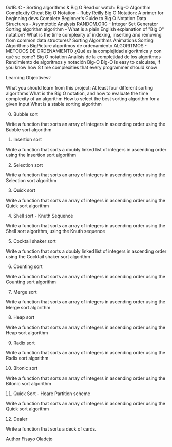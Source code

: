 0x1B. C - Sorting algorithms & Big O
Read or watch:
Big-O Algorithm Complexity Cheat
Big O Notation - Ruby Reilly
Big O Notation: A primer for beginning devs
Complete Beginner's Guide to Big O Notation
Data Structures - Asymptotic Analysis
RANDOM.ORG - Integer Set Generator
Sorting algorithm
algorithm - What is a plain English explanation of "Big O" notation?
What is the time complexity of indexing, inserting and removing from common data structures?
Sorting Algorithms Animations
Sorting Algorithms BigPicture
algoritmos de ordenamiento
ALGORITMOS - METODOS DE ORDENAMIENTO
¿Qué es la complejidad algorítmica y con qué se come?
Big O notation
Análisis de la complejidad de los algoritmos
Rendimiento de algoritmos y notación Big-O
Big-O is easy to calculate, if you know how
8 time complexities that every programmer should know
 
Learning Objectives💡

What you should learn from this project:
At least four different sorting algorithms
What is the Big O notation, and how to evaluate the time complexity of an algorithm
How to select the best sorting algorithm for a given input
What is a stable sorting algorithm

0. Bubble sort

Write a function that sorts an array of integers in ascending order using the Bubble sort algorithm

1. Insertion sort

Write a function that sorts a doubly linked list of integers in ascending order using the Insertion sort algorithm

2. Selection sort

Write a function that sorts an array of integers in ascending order using the Selection sort algorithm

3. Quick sort

Write a function that sorts an array of integers in ascending order using the Quick sort algorithm

4. Shell sort - Knuth Sequence

Write a function that sorts an array of integers in ascending order using the Shell sort algorithm, using the Knuth sequence

5. Cocktail shaker sort

Write a function that sorts a doubly linked list of integers in ascending order using the Cocktail shaker sort algorithm

6. Counting sort

Write a function that sorts an array of integers in ascending order using the Counting sort algorithm

7. Merge sort

Write a function that sorts an array of integers in ascending order using the Merge sort algorithm

8. Heap sort

Write a function that sorts an array of integers in ascending order using the Heap sort algorithm

9. Radix sort

Write a function that sorts an array of integers in ascending order using the Radix sort algorithm

10. Bitonic sort

Write a function that sorts an array of integers in ascending order using the Bitonic sort algorithm

11. Quick Sort - Hoare Partition scheme

Write a function that sorts an array of integers in ascending order using the Quick sort algorithm

12. Dealer

Write a function that sorts a deck of cards.

Author
Fisayo Oladejo
